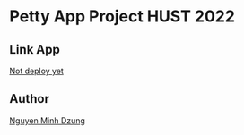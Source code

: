 # Petty App Project HUST 2022

## Link App
[Not deploy yet](https://www.facebook.com/profile.php?id=100033110600262)

## Author
[Nguyen Minh Dzung](https://www.facebook.com/profile.php?id=100033110600262)